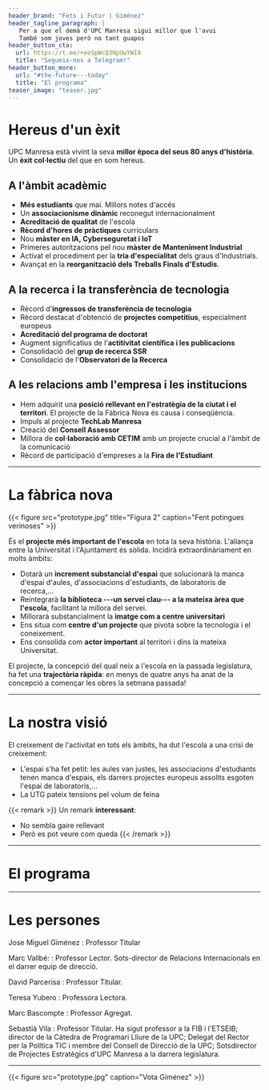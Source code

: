 ```yaml
---
header_brand: "Fets i Futur | Giménez"
header_tagline_paragraph: |
   Per a que el demà d'UPC Manresa sigui millor que l'avui
   També som joves però no tant guapos
header_button_cta:
  url: https://t.me/+eeSpWcQ3NpUwYWI8
  title: "Segueix-nos a Telegram!"
header_button_more:
  url: "#the-future---today"
  title: "El programa"
teaser_image: "teaser.jpg"
---
```


# Hereus d'un èxit

UPC Manresa està vivint la seva **millor època del seus 80 anys d'història**. Un **èxit col·lectiu** del que en som hereus.

## A l'àmbit acadèmic
- **Més estudiants** que mai. Millors notes d'accés
- Un **associacionisme dinàmic** reconegut internacionalment
- **Acreditació de qualitat** de l'escola
- **Rècord d'hores de pràctiques** curriculars
- Nou **màster en IA, Cyberseguretat i IoT**
- Primeres autoritzacions pel nou **màster de Manteniment Industrial**
- Activat el procediment per la **tria d'especialitat** dels graus d'Industrials.
- Avançat en la **reorganització dels Treballs Finals d'Estudis**.

## A la recerca i la transferència de tecnologia
- Rècord d'**ingressos de transferència de tecnologia**
- Rècord destacat d'obtenció de **projectes competitius**, especialment europeus
- **Acreditació del programa de doctorat**
- Augment significatius de l'**actitivitat científica i les publicacions**
- Consolidació del **grup de recerca SSR**
- Consolidació de l'**Observatori de la Recerca**

## A les relacions amb l'empresa i les institucions
- Hem adquirit una **posició rellevant en l'estratègia de la ciutat i el territori**. El projecte de la Fàbrica Nova és causa i conseqüència.
- Impuls al projecte **TechLab Manresa**
- Creació del **Consell Assessor**
- Millora de **col·laboració amb CETIM** amb un projecte crucial a l'àmbit de la comunicació
- Rècord de participació d'empreses a la **Fira de l'Estudiant**


---

# La fàbrica nova

{{< figure src="prototype.jpg" 
           title="Figura 2"
		   caption="Fent potingues verinoses" >}}

És el **projecte més important de l'escola** en tota la seva història. L'aliança entre la Universitat i l'Ajuntament és sòlida. Incidirà extraordinàriament en molts àmbits:

- Dotarà un **increment substancial d'espai** que solucionarà la manca d'espai d'aules, d'associacions d'estudiants, de laboratoris de recerca,... 
- Reintegrarà **la biblioteca ---un servei clau--- a la mateixa àrea que l'escola**, facilitant la millora del servei.
- Millorarà substancialment la **imatge com a centre universitari**
- Ens situa com **centre d'un projecte** que pivota sobre la tecnologia i el coneixement.
- Ens consolida com **actor important** al territori i dins la mateixa Universitat.

El projecte, la concepció del qual neix a l'escola en la passada legislatura, ha fet una **trajectòria ràpida**: en menys de quatre anys ha anat de la concepció a començar les obres la setmana passada!

---

# La nostra visió

El creixement de l'activitat en tots els àmbits, ha dut l'escola a una crisi de creixement:

- L'espai s'ha fet petit: les aules van justes, les associacions d'estudiants tenen manca d'espais, els darrers projectes europeus assolits esgoten l'espai de laboratoris,...
- La UTG pateix tensions pel volum de feina

{{< remark >}}
Un remark **interessant**:
- No sembla gaire rellevant
- Però es pot veure com queda
{{< /remark >}}

---

# El programa

---

# Les persones

Jose Miguel Giménez
: Professor Titular

Marc Vallbé:
: Professor Lector. Sots-director de Relacions Internacionals en el darrer equip de direcció.

David Parcerisa
: Professor Titular. 

Teresa Yubero
: Professora Lectora.

Marc Bascompte
: Professor Agregat.

Sebastià Vila
: Professor Titular. Ha sigut professor a la FIB i l'ETSEIB; director de la Càtedra de Programari Lliure de la UPC; Delegat del Rector per la Política TIC i membre del Consell de Direcció de la UPC; Sotsdirector de Projectes Estratègics d'UPC Manresa a la darrera legislatura.

---

{{< figure src="prototype.jpg" 
		   caption="Vota Giménez" >}}


